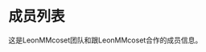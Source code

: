 # 成员列表
这是LeonMMcoset团队和跟LeonMMcoset合作的成员信息。
<script setup>
//The player list of LeonMMcoset Team.
import { VPTeamMembers } from 'vitepress/theme'
import { bilibili, email, qq } from '.vitepress/icon.mts'
const members = [
  {
    avatar: 'https://www.github.com/leonmmcoset.png',
    name: 'LeonMMcoset',
    title: '团队首领',
    links: [
      { icon: 'github', link: 'https://github.com/leonmmcoset' },
      { icon: {svg: qq}, link: '/qq' },
      { icon: {svg: bilibili}, link: 'https://space.bilibili.com/245143694?spm_id_from=333.337.0.0'},
      { icon: {svg: email}, link: 'mailto:leonmmcoset@outlook.com'}
    ]
  },
  {
    avatar: 'https://github.com/Leonmmcoset/vitepress/blob/3c0cb70b27473534b7c10e6bd729e4980c81429c/images/Yeonmmcoset.png',
    name: 'Yeonmmcoset',
    title: '团队成员',
    links: [
      { icon: {svg: bilibili}, link: 'https://space.bilibili.com/3546601461123155?spm_id_from=333.337.0.0'},
      { icon: {svg: email}, link: 'mailto:yeonmmcoset@outlook.com'}
    ]
  },
  {
    avatar: 'https://github.com/Leonmmcoset/vitepress/blob/3c0cb70b27473534b7c10e6bd729e4980c81429c/images/hushu.png',
    name: 'hushu',
    title: '团队成员',
    links: [
      { icon: {svg: bilibili}, link: 'https://space.bilibili.com/3546650649823421?spm_id_from=333.337.0.0'}
    ]
  }
]
</script>
<VPTeamMembers size="medium" :members="members" />
